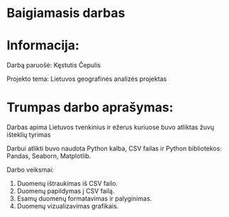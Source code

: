 # Baigiamasis darbas

# Informacija:
Darbą paruošė: Kęstutis Čepulis

Projekto tema: Lietuvos geografinės analizės projektas

# Trumpas darbo aprašymas:

Darbas apima Lietuvos tvenkinius ir ežerus kuriuose buvo atliktas žuvų išteklių tyrimas

Darbui atlikti buvo naudota Python kalba, CSV failas ir Python bibliotekos: Pandas, Seaborn, Matplotlib.

Darbo veiksmai:
1. Duomenų ištraukimas iš CSV failo.
2. Duomenų papildymas į CSV failą.
3. Esamų duomenų formatavimas ir palyginimas.
4. Duomenų vizualizavimas grafikais.


